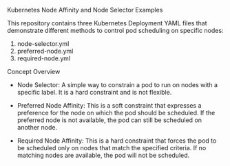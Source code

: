 Kubernetes Node Affinity and Node Selector Examples

This repository contains three Kubernetes Deployment YAML files that demonstrate different methods to control pod scheduling on specific nodes:

1.  node-selector.yml
2.  preferred-node.yml
3.  required-node.yml

Concept Overview
-   Node Selector: A simple way to constrain a pod to run on nodes with a specific label. It is a hard      constraint and is not flexible.

-   Preferred Node Affinity: This is a soft constraint that expresses a preference for the node on which the pod should be scheduled. If the preferred node is not available, the pod can still be scheduled on another node.

-   Required Node Affinity: This is a hard constraint that forces the pod to be scheduled only on nodes that match the specified criteria. If no matching nodes are available, the pod will not be scheduled.